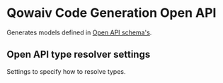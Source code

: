 # Qowaiv Code Generation Open API
Generates models defined in [Open API schema's](https://swagger.io/specification/).

## Open API type resolver settings
Settings to specify how to resolve types.
